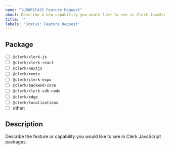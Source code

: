 ```yaml
---
name: "\U0001F425 Feature Request"
about: Describe a new capability you would like to see in Clerk JavaScript packages.
title: ''
labels: 'Status: Feature Request'
---
```


<!-- You can also find us on Discord https://discord.com/invite/b5rXHjAg7A -->

## Package

- [ ] `@clerk/clerk-js`
- [ ] `@clerk/clerk-react`
- [ ] `@clerk/nextjs`
- [ ] `@clerk/remix`
- [ ] `@clerk/clerk-expo`
- [ ] `@clerk/backend-core`
- [ ] `@clerk/clerk-sdk-node`
- [ ] `@clerk/edge`
- [ ] `@clerk/localizations`
- [ ] other:

## Description

Describe the feature or capability you would like to see in Clerk JavaScript packages.
